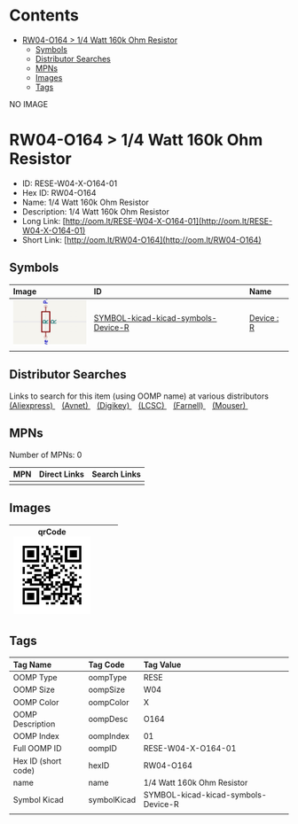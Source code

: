 



Contents
========

* [RW04-O164 > 1/4 Watt 160k Ohm Resistor](#rw04-o164--14-watt-160k-ohm-resistor)
	* [Symbols](#symbols)
	* [Distributor Searches](#distributor-searches)
	* [MPNs](#mpns)
	* [Images](#images)
	* [Tags](#tags)
  
NO IMAGE  
# RW04-O164 > 1/4 Watt 160k Ohm Resistor

- ID: RESE-W04-X-O164-01
- Hex ID: RW04-O164
- Name: 1/4 Watt 160k Ohm Resistor
- Description: 1/4 Watt 160k Ohm Resistor
- Long Link: [http://oom.lt/RESE-W04-X-O164-01](http://oom.lt/RESE-W04-X-O164-01)
- Short Link: [http://oom.lt/RW04-O164](http://oom.lt/RW04-O164)

## Symbols
  

|Image|ID|Name|
| :--- | :--- | :--- |
|[![](https://raw.githubusercontent.com/oomlout/oomlout_OOMP_eda_V2/main/SYMBOL/kicad/kicad-symbols/Device/R/image_140.png)](https://github.com/oomlout/oomlout_OOMP_eda_V2/tree/main/SYMBOL/kicad/kicad-symbols/Device/R/)|[SYMBOL-kicad-kicad-symbols-Device-R](https://github.com/oomlout/oomlout_OOMP_eda_V2/tree/main/SYMBOL/kicad/kicad-symbols/Device/R/)|[Device : R](https://github.com/oomlout/oomlout_OOMP_eda_V2/tree/main/SYMBOL/kicad/kicad-symbols/Device/R/)|
||||

## Distributor Searches
  
Links to search for this item (using OOMP name) at various distributors  
[(Aliexpress) ](https://www.aliexpress.com/wholesale?SearchText=11171/4+Watt+160k+Ohm+Resistor)&nbsp;&nbsp;&nbsp;[(Avnet) ](https://www.avnet.com/shop/us/search/1/4+Watt+160k+Ohm+Resistor)&nbsp;&nbsp;&nbsp;[(Digikey) ](https://www.digikey.co.uk/en/products/result?s=1/4+Watt+160k+Ohm+Resistor)&nbsp;&nbsp;&nbsp;[(LCSC) ](https://www.lcsc.com/search?q=1/4+Watt+160k+Ohm+Resistor)&nbsp;&nbsp;&nbsp;[(Farnell) ](https://uk.farnell.com/search?st=1/4+Watt+160k+Ohm+Resistor)&nbsp;&nbsp;&nbsp;[(Mouser) ](https://www.mouser.com/c/?q=1/4+Watt+160k+Ohm+Resistor)&nbsp;&nbsp;&nbsp;
## MPNs
  
Number of MPNs: 0  

|MPN|Direct Links|Search Links|
| :--- | :--- | :--- |
||||

## Images
  

|qrCode<br>[![](https://raw.githubusercontent.com/oomlout/oomlout_OOMP_parts_V2/main/RESE/W04/X/O164/01/qrCode_140.png)](https://github.com/oomlout/oomlout_OOMP_parts_V2/tree/main/RESE/W04/X/O164/01/qrCode.png)||||
| :---: | :---: | :---: | :---: |

## Tags
  

|Tag Name|Tag Code|Tag Value|
| :--- | :--- | :--- |
|OOMP Type|oompType|RESE|
|OOMP Size|oompSize|W04|
|OOMP Color|oompColor|X|
|OOMP Description|oompDesc|O164|
|OOMP Index|oompIndex|01|
|Full OOMP ID|oompID|RESE-W04-X-O164-01|
|Hex ID (short code)|hexID|RW04-O164|
|name|name|1/4 Watt 160k Ohm Resistor|
|Symbol Kicad|symbolKicad|SYMBOL-kicad-kicad-symbols-Device-R|
||||
